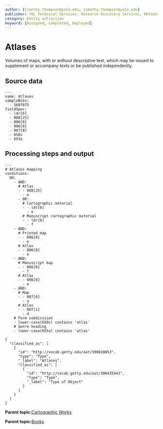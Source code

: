 ```yaml
---
author: [timothy.thompson@yale.edu, timothy.thompson@yale.edu]
publisher: YUL Technical Services, Resource Discovery Services, Metadata Services Unit
category: Entity extraction
keyword: [Assigned, Completed, Deployed]
---
```


# Atlases

Volumes of maps, with or without descriptive text, which may be issued to supplement or accompany texts or be published independently.

## Source data

```
---
name: Atlases
sampleBibs:
  - 5607075
fieldSpec: 
  - ldr[6]
  - 008[25]
  - 006[0]
  - 006[8]
  - 007[0]
  - 650v
  - 655a
```

## Processing steps and output

```
---
# Atlases mapping
conditions:
  OR:
    - AND:
      # Atlas
      - - 008[25]
        - e        
      - OR:
        # Cartographic material
        - - ldr[6]
          - e
        # Manuscript cartographic material
        - - ldr[6]
          - f
    - AND:
      # Printed map
      - - 006[0]
        - e
      # Atlas
      - - 006[8]
        - e
    - AND:
      # Manuscript map
      - - 006[0]
        - f
      # Atlas
      - - 006[8]
        - e
    - AND:
      # Map
      - - 007[0]
        - a
      # Atlas
      - - 007[1]
        - d
    # Form subdivision
    - lower-case(650v) contains 'atlas'
    # Genre heading
    - lower-case(655a) contains 'atlas'
```

```
{
  "classified_as": [
    {
      "id": "http://vocab.getty.edu/aat/300028053",
      "type": "Type",
      "_label": "Atlases",
      "classified_as": [
        {
          "id": "http://vocab.getty.edu/aat/300435443",
          "type": "Type",
          "_label": "Type of Object"
        }
      ]
    }
  ]    		
}
```

**Parent topic:**[Cartographic Works](../../tasks/supertypes/cartographicformats.md)

**Parent topic:**[Books](../../tasks/supertypes/books.md)

